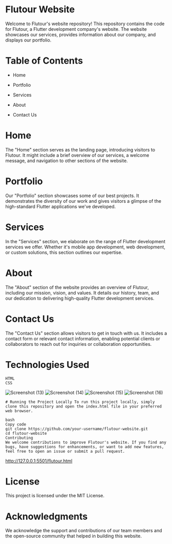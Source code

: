      

# Flutour Website
Welcome to Flutour's website repository! This repository contains the code for Flutour, a Flutter development company's website. The website showcases our services, provides information about our company, and displays our portfolio.
 
# Table of Contents

+ Home
* Portfolio
- Services
+ About
- Contact Us


# Home
The "Home" section serves as the landing page, introducing visitors to Flutour. It might include a brief overview of our services, a welcome message, and navigation to other sections of the website.

# Portfolio
Our "Portfolio" section showcases some of our best projects. It demonstrates the diversity of our work and gives visitors a glimpse of the high-standard Flutter applications we've developed.

# Services
In the "Services" section, we elaborate on the range of Flutter development services we offer. Whether it's mobile app development, web development, or custom solutions, this section outlines our expertise.

# About
The "About" section of the website provides an overview of Flutour, including our mission, vision, and values. It details our history, team, and our dedication to delivering high-quality Flutter development services.

# Contact Us
The "Contact Us" section allows visitors to get in touch with us. It includes a contact form or relevant contact information, enabling potential clients or collaborators to reach out for inquiries or collaboration opportunities.



# Technologies Used
```
HTML
CSS
```
![Screenshot (13)](https://github.com/jezzyll/Flutour/assets/119606762/561c1866-58bf-46a1-835a-5b343bf6f977)
![Screenshot (14)](https://github.com/jezzyll/Flutour/assets/119606762/b9a1cefa-55c0-4b23-920a-0548e10cbacc)
![Screenshot (15)](https://github.com/jezzyll/Flutour/assets/119606762/e3e78e37-8f0d-4bb6-8b1b-cecca8d4dd8d)
![Screenshot (16)](https://github.com/jezzyll/Flutour/assets/119606762/5dec5816-26e0-42c9-8c5e-bf01e497a13e)

`# Running the Project Locally
To run this project locally, simply clone this repository and open the index.html file in your preferred web browser.`

```
bash
Copy code
git clone https://github.com/your-username/flutour-website.git
cd flutour-website
Contributing
We welcome contributions to improve Flutour's website. If you find any bugs, have suggestions for enhancements, or want to add new features, feel free to open an issue or submit a pull request.
```

http://127.0.0.1:5501/flutour.html

# License
This project is licensed under the MIT License.

# Acknowledgments
We acknowledge the support and contributions of our team members and the open-source community that helped in building this website.

